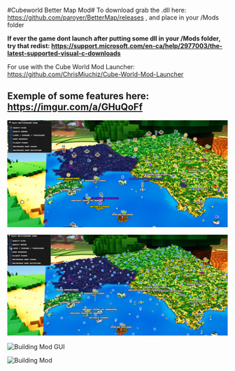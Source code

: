#Cubeworld Better Map Mod#
To download grab the .dll here: https://github.com/paroyer/BetterMap/releases ,  and place in your /Mods folder


**If ever the game dont launch after putting some dll in your /Mods folder, try that redist: https://support.microsoft.com/en-ca/help/2977003/the-latest-supported-visual-c-downloads**


For use with the Cube World Mod Launcher: https://github.com/ChrisMiuchiz/Cube-World-Mod-Launcher


## Exemple of some features here: https://imgur.com/a/GHuQoFf

![BetterMap QuestIcons](README-imagery/ShowQuestIcons.png?raw=true)

![BetterMap QuestNames](README-imagery/ShowQuestNames.png?raw=true)


![Building Mod GUI](README-imagery/GUI.png?raw=true)

![Building Mod](https://puu.sh/BSrwg/7c1c3aa890.jpg)
